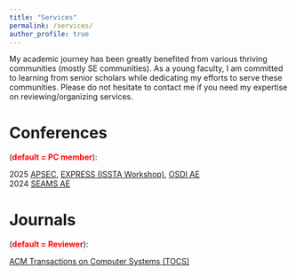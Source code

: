 ```yaml
---
title: "Services"
permalink: /services/
author_profile: true
---
```


My academic journey has been greatly benefited from various thriving communities (mostly SE communities). As a young faculty, I am committed to learning from senior scholars while dedicating my efforts to serve these communities. Please do not hesitate to contact me if you need my expertise on reviewing/organizing services.

Conferences 
======   
(**<font color="red">default = PC member</font>**):   

2025 [APSEC](https://conf.researchr.org/home/apsec-2025), [EXPRESS (ISSTA Workshop)](https://conf.researchr.org/home/issta-2025/express-2025), [OSDI AE](https://www.usenix.org/conference/osdi25/call-for-artifacts)   
2024 [SEAMS AE](https://conf.researchr.org/home/seams-2024)

Journals   
======
 (**<font color="red">default = Reviewer</font>**): 

[ACM Transactions on Computer Systems (TOCS)](https://dl.acm.org/journal/tocs)